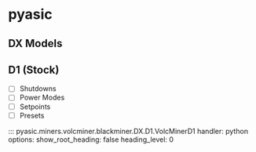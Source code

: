 # pyasic
## DX Models

## D1 (Stock)

- [ ] Shutdowns
- [ ] Power Modes
- [ ] Setpoints
- [ ] Presets

::: pyasic.miners.volcminer.blackminer.DX.D1.VolcMinerD1
    handler: python
    options:
        show_root_heading: false
        heading_level: 0


